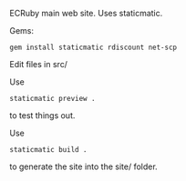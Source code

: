 ECRuby main web site. Uses staticmatic.

Gems:

    gem install staticmatic rdiscount net-scp
    
Edit files in src/

Use 

    staticmatic preview .
    
to test things out.

Use 

    staticmatic build .
    
to generate the site into the site/ folder.